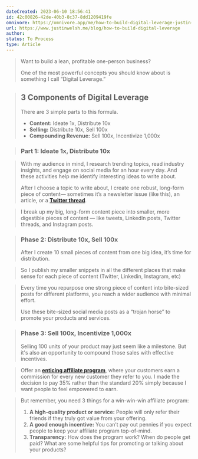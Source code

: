 ```yaml
---
dateCreated: 2023-06-10 18:56:41
id: 42c00826-42de-40b3-8c37-8dd1209419fe
omnivore: https://omnivore.app/me/how-to-build-digital-leverage-justin-welsh-188a786acbb
url: https://www.justinwelsh.me/blog/how-to-build-digital-leverage
author: 
status: To Process
type: Article
---
```



> Want to build a lean, profitable one-person business?
> 
> One of the most powerful concepts you should know about is something I call “Digital Leverage.” 


> ## **3 Components of Digital Leverage**
> 
>   
> There are 3 simple parts to this formula.
> 
> * **Content:** Ideate 1x, Distribute 10x
> * **Selling:** Distribute 10x, Sell 100x
> * **Compounding Revenue:** Sell 100x, Incentivize 1,000x 


> ### **Part 1: Ideate 1x, Distribute 10x** 


> With my audience in mind, I research trending topics, read industry insights, and engage on social media for an hour every day. And these activities help me identify interesting ideas to write about.
> 
> After I choose a topic to write about, I create one robust, long-form piece of content— sometimes it’s a newsletter issue (like this), an article, or a [**Twitter thread**](https://www.justinwelsh.me/blog/03192022). 


> I break up my big, long-form content piece into smaller, more digestible pieces of content — like tweets, LinkedIn posts, Twitter threads, and Instagram posts. 


> ### **Phase 2: Distribute 10x, Sell 100x**
> 
>   
> After I create 10 small pieces of content from one big idea, it’s time for distribution. 


> So I publish my smaller snippets in all the different places that make sense for each piece of content (Twitter, Linkedin, Instagram, etc) 


> Every time you repurpose one strong piece of content into bite-sized posts for different platforms, you reach a wider audience with minimal effort.
> 
> Use these bite-sized social media posts as a “trojan horse” to promote your products and services. 


> ### **Phase 3: Sell 100x, Incentivize 1,000x**
> 
>   
> Selling 100 units of your product may just seem like a milestone. But it's also an opportunity to compound those sales with effective incentives. 


> Offer an **[enticing affiliate program](https://www.justinwelsh.me/affiliate%5Fusers/sign%5Fup)**, where your customers earn a commission for every new customer they refer to you. I made the decision to pay 35% rather than the standard 20% simply because I want people to feel empowered to earn. 


> But remember, you need 3 things for a win-win-win affiliate program:
> 
> 1. **A high-quality product or service:** People will only refer their friends if they truly got value from your offering.
> 2. **A good enough incentive:** You can’t pay out pennies if you expect people to keep your affiliate program top-of-mind.
> 3. **Transparency:** How does the program work? When do people get paid? What are some helpful tips for promoting or talking about your products? 


